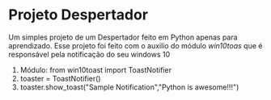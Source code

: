 # Projeto Despertador
Um simples projeto de um Despertador feito em Python apenas para aprendizado. Esse projeto foi feito com o 
auxilio do módulo <i>win10toas</i> que é responsável pela notificação do seu windows 10
<ol>
<li>Módulo: from win10toast import ToastNotifier</li>
<li>toaster = ToastNotifier()</li>
<li>toaster.show_toast("Sample Notification","Python is awesome!!!")</li>
<ol>
  

